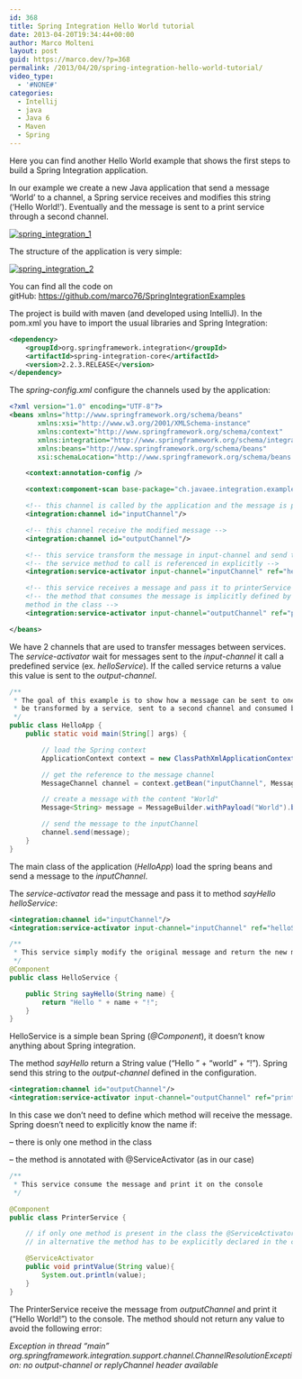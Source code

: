 ```yaml
---
id: 368
title: Spring Integration Hello World tutorial
date: 2013-04-20T19:34:44+00:00
author: Marco Molteni
layout: post
guid: https://marco.dev/?p=368
permalink: /2013/04/20/spring-integration-hello-world-tutorial/
video_type:
  - '#NONE#'
categories:
  - Intellij
  - java
  - Java 6
  - Maven
  - Spring
---
```

Here you can find another Hello World example that shows the first steps to build a Spring Integration application.

In our example we create a new Java application that send a message &#8216;World&#8217; to a channel, a Spring service receives and modifies this string (&#8216;Hello World!&#8217;). Eventually and the message is sent to a print service through a second channel.

[<img class="alignnone size-medium wp-image-369" alt="spring_integration_1" src="{{site.baseurl}}/assets/img/uploads/2013/04/spring_integration_1.png?resize=300%2C145" data-recalc-dims="1" />]({{site.baseurl}}/assets/img/uploads/2013/04/spring_integration_1.png)

The structure of the application is very simple:

[<img class="alignnone size-medium wp-image-373" alt="spring_integration_2" src="{{site.baseurl}}/assets/img/uploads/2013/04/spring_integration_2.png?resize=300%2C224" data-recalc-dims="1" />]({{site.baseurl}}/assets/img/uploads/2013/04/spring_integration_2.png)

You can find all the code on gitHub: <a title="https://github.com/marco76/SpringIntegrationExamples" href="https://github.com/marco76/SpringIntegrationExamples" target="_blank">https://github.com/marco76/SpringIntegrationExamples</a>

The project is build with maven (and developed using IntelliJ). In the pom.xml you have to import the usual libraries and Spring Integration:

```xml
<dependency>
    <groupId>org.springframework.integration</groupId>
    <artifactId>spring-integration-core</artifactId>
    <version>2.2.3.RELEASE</version>
</dependency>
```

The _spring-config.xml_ configure the channels used by the application:

```xml
<?xml version="1.0" encoding="UTF-8"?>
<beans xmlns="http://www.springframework.org/schema/beans"
       xmlns:xsi="http://www.w3.org/2001/XMLSchema-instance"
       xmlns:context="http://www.springframework.org/schema/context"
       xmlns:integration="http://www.springframework.org/schema/integration"
       xmlns:beans="http://www.springframework.org/schema/beans"
       xsi:schemaLocation="http://www.springframework.org/schema/beans http://www.springframework.org/schema/beans/spring-beans.xsd http://www.springframework.org/schema/context http://www.springframework.org/schema/context/spring-context.xsd http://www.springframework.org/schema/integration http://www.springframework.org/schema/integration/spring-integration.xsd">

    <context:annotation-config />

    <context:component-scan base-package="ch.javaee.integration.example.helloWorld"/>

    <!-- this channel is called by the application and the message is passed to it -->
    <integration:channel id="inputChannel"/>

    <!-- this channel receive the modified message -->
    <integration:channel id="outputChannel"/>

    <!-- this service transform the message in input-channel and send the result to output-channel -->
    <!-- the service method to call is referenced in explicitly -->
    <integration:service-activator input-channel="inputChannel" ref="helloService" method="sayHello" output-channel="outputChannel"/>

    <!-- this service receives a message and pass it to printerService -->
    <!-- the method that consumes the message is implicitly defined by the @ServiceActivator annotation or it should be the only
    method in the class -->
    <integration:service-activator input-channel="outputChannel" ref="printerService"/>

</beans>
```

We have 2 channels that are used to transfer messages between services. The _service-activator_ wait for messages sent to the _input-channel_ it call a predefined service (ex. _helloService_). If the called service returns a value this value is sent to the _output-channel_.

```java
/**
 * The goal of this example is to show how a message can be sent to one input channel,
 * be transformed by a service, sent to a second channel and consumed by a second service
 */
public class HelloApp {
    public static void main(String[] args) {

        // load the Spring context
        ApplicationContext context = new ClassPathXmlApplicationContext("spring-config.xml");

        // get the reference to the message channel
        MessageChannel channel = context.getBean("inputChannel", MessageChannel.class);

        // create a message with the content "World"
        Message<String> message = MessageBuilder.withPayload("World").build();

        // send the message to the inputChannel
        channel.send(message);
    }
}
```

The main class of the application (_HelloApp_) load the spring beans and send a message to the _inputChannel_.
  
The _service-activator_ read the message and pass it to method _sayHello_ _helloService_:

```xml
<integration:channel id="inputChannel"/>
<integration:service-activator input-channel="inputChannel" ref="helloService" method="sayHello" output-channel="outputChannel"/>
```


```java
/**
 * This service simply modify the original message and return the new message
 */
@Component
public class HelloService {

    public String sayHello(String name) {
        return "Hello " + name + "!";
    }
}
```

HelloService is a simple bean Spring (_@Component_), it doesn&#8217;t know anything about Spring integration.
  
The method _sayHello_ return a String value (&#8220;Hello &#8221; + &#8220;world&#8221; + &#8220;!&#8221;). Spring send this string to the _output-channel_ defined in the configuration.

```xml
<integration:channel id="outputChannel"/>
<integration:service-activator input-channel="outputChannel" ref="printerService"/>
```
In this case we don&#8217;t need to define which method will receive the message. Spring doesn&#8217;t need to explicitly know the name if:
  
&#8211; there is only one method in the class
  
&#8211; the method is annotated with @ServiceActivator (as in our case)

```java
/**
 * This service consume the message and print it on the console
 */

@Component
public class PrinterService {

    // if only one method is present in the class the @ServiceActivator is not necessary
    // in alternative the method has to be explicitly declared in the configuration

    @ServiceActivator
    public void printValue(String value){
        System.out.println(value);
    }
}
```

The PrinterService receive the message from _outputChannel_ and print it (&#8220;Hello World!&#8221;) to the console. The method should not return any value to avoid the following error:
  
_Exception in thread &#8220;main&#8221; org.springframework.integration.support.channel.ChannelResolutionException: no output-channel or replyChannel header available_